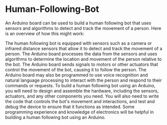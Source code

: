 # Human-Following-Bot

An Arduino board can be used to build a human following bot that uses sensors and algorithms to detect and track the movement of a person. Here is an overview of how this might work:

The human following bot is equipped with sensors such as a camera or infrared distance sensors that allow it to detect and track the movement of a person.
The Arduino board processes the data from the sensors and uses algorithms to determine the location and movement of the person relative to the bot.
The Arduino board sends signals to motors or other actuators that control the movement of the bot, causing it to follow the person.
The Arduino board may also be programmed to use voice recognition and natural language processing to interact with the person and respond to their commands or requests.
To build a human following bot using an Arduino, you will need to design and assemble the hardware, including the sensors, actuators, and any other components you need.
You will also need to write the code that controls the bot's movement and interactions, and test and debug the device to ensure that it functions as intended. Some programming experience and knowledge of electronics will be helpful in building a human following bot using an Arduino.
